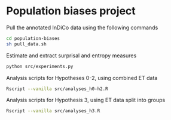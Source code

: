 Population biases project
====================================================================================================================

Pull the annotated InDiCo data using the following commands 
```bash
cd population-biases
sh pull_data.sh
```

Estimate and extract surprisal and entropy measures
```bash
python src/experiments.py
```

Analysis scripts for Hypotheses 0-2, using combined ET data
```bash
Rscript --vanilla src/analyses_h0-h2.R
```

Analysis scripts for Hypothesis 3, using ET data split into groups
```bash
Rscript --vanilla src/analyses_h3.R
```